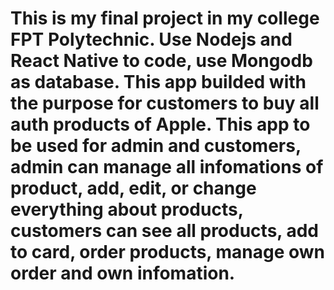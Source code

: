 # This is my final project in my college FPT Polytechnic. Use Nodejs and React Native to code, use Mongodb as database. This app builded with the purpose for customers to buy all auth products of Apple. This app to be used for admin and customers, admin can manage all infomations of product, add, edit, or change everything about products, customers can see all products, add to card, order products, manage own order and own infomation.
